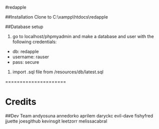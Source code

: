 #redapple

##Installation
Clone to C:\xampp\htdocs\redapple


##Database setup
1. go to localhost/phpmyadmin and make a database and user with the following credentials:

* db: redapple
* username: rauser
* pass: secure

1. import .sql file from /resources/db/latest.sql

=====================

# Credits

##Dev Team
andyosuna
annedorko
aprilem
daryckc
evil-dave
fishyfred
jjuette
joesgithub
kevinsgit
leetzorr
melissacabral





